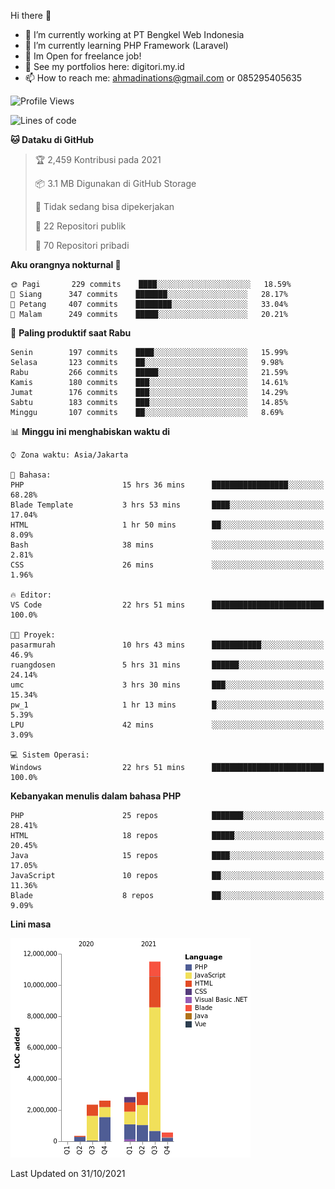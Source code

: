 Hi there 👋

- 🔭 I’m currently working at PT Bengkel Web Indonesia
- 🌱 I’m currently learning PHP Framework (Laravel)
- 📂 Im Open for freelance job!
- 🧷 See my portfolios here: digitori.my.id
- 📫 How to reach me: ahmadinations@gmail.com or 085295405635


<!--START_SECTION:waka-->
![Profile Views](http://img.shields.io/badge/Profil%20dilihat-3-blue)

![Lines of code](https://img.shields.io/badge/Sejak%20Hello%20World%20aku%20telah%20menulis-23.4%20million%20baris%20kode-blue)

**🐱 Dataku di GitHub** 

> 🏆 2,459 Kontribusi pada 2021
 > 
> 📦 3.1 MB Digunakan di GitHub Storage 
 > 
> 🚫 Tidak sedang bisa dipekerjakan
 > 
> 📜 22 Repositori publik 
 > 
> 🔑 70 Repositori pribadi  
 > 
**Aku orangnya nokturnal 🦉** 

```text
🌞 Pagi       229 commits    ████░░░░░░░░░░░░░░░░░░░░░   18.59% 
🌆 Siang      347 commits    ███████░░░░░░░░░░░░░░░░░░   28.17% 
🌃 Petang     407 commits    ████████░░░░░░░░░░░░░░░░░   33.04% 
🌙 Malam      249 commits    █████░░░░░░░░░░░░░░░░░░░░   20.21%

```
📅 **Paling produktif saat Rabu** 

```text
Senin        197 commits    ████░░░░░░░░░░░░░░░░░░░░░   15.99% 
Selasa       123 commits    ██░░░░░░░░░░░░░░░░░░░░░░░   9.98% 
Rabu         266 commits    █████░░░░░░░░░░░░░░░░░░░░   21.59% 
Kamis        180 commits    ███░░░░░░░░░░░░░░░░░░░░░░   14.61% 
Jumat        176 commits    ███░░░░░░░░░░░░░░░░░░░░░░   14.29% 
Sabtu        183 commits    ███░░░░░░░░░░░░░░░░░░░░░░   14.85% 
Minggu       107 commits    ██░░░░░░░░░░░░░░░░░░░░░░░   8.69%

```


📊 **Minggu ini menghabiskan waktu di** 

```text
⌚︎ Zona waktu: Asia/Jakarta

💬 Bahasa: 
PHP                      15 hrs 36 mins      █████████████████░░░░░░░░   68.28% 
Blade Template           3 hrs 53 mins       ████░░░░░░░░░░░░░░░░░░░░░   17.04% 
HTML                     1 hr 50 mins        ██░░░░░░░░░░░░░░░░░░░░░░░   8.09% 
Bash                     38 mins             ░░░░░░░░░░░░░░░░░░░░░░░░░   2.81% 
CSS                      26 mins             ░░░░░░░░░░░░░░░░░░░░░░░░░   1.96%

🔥 Editor: 
VS Code                  22 hrs 51 mins      █████████████████████████   100.0%

🐱‍💻 Proyek: 
pasarmurah               10 hrs 43 mins      ███████████░░░░░░░░░░░░░░   46.9% 
ruangdosen               5 hrs 31 mins       ██████░░░░░░░░░░░░░░░░░░░   24.14% 
umc                      3 hrs 30 mins       ███░░░░░░░░░░░░░░░░░░░░░░   15.34% 
pw_1                     1 hr 13 mins        █░░░░░░░░░░░░░░░░░░░░░░░░   5.39% 
LPU                      42 mins             ░░░░░░░░░░░░░░░░░░░░░░░░░   3.09%

💻 Sistem Operasi: 
Windows                  22 hrs 51 mins      █████████████████████████   100.0%

```

**Kebanyakan menulis dalam bahasa PHP** 

```text
PHP                      25 repos            ███████░░░░░░░░░░░░░░░░░░   28.41% 
HTML                     18 repos            █████░░░░░░░░░░░░░░░░░░░░   20.45% 
Java                     15 repos            ████░░░░░░░░░░░░░░░░░░░░░   17.05% 
JavaScript               10 repos            ██░░░░░░░░░░░░░░░░░░░░░░░   11.36% 
Blade                    8 repos             ██░░░░░░░░░░░░░░░░░░░░░░░   9.09%

```


**Lini masa**

![Chart not found](https://raw.githubusercontent.com/MuhamadAhmadin/MuhamadAhmadin/master/charts/bar_graph.png) 


 Last Updated on 31/10/2021
<!--END_SECTION:waka-->
